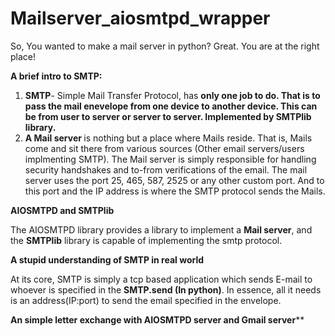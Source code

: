 # Mailserver_aiosmtpd_wrapper
So, You wanted to make a mail server in python? Great. You are at the right place!

**A brief intro to SMTP:**
<ol>
<li>
 <b>SMTP</b>- Simple Mail Transfer Protocol, has <b>only one job to do. That is to pass the mail enevelope from one device to another device. This can be from user to server or server to server. Implemented by SMTPlib library. </b>
  
</li>
  <li>
   <b> A Mail server </b>is nothing but a place where Mails reside. That is, Mails come and sit there from various sources (Other email servers/users implmenting SMTP). The Mail server is simply responsible for handling security handshakes and to-from verifications of the email. The mail server uses the port 25, 465, 587, 2525 or any other custom port. And to this port and the IP address is where the SMTP protocol sends the Mails. 
    
  </li>
</ol>

**AIOSMTPD and SMTPlib**

The AIOSMTPD library provides a library to implement a **Mail server**, and the **SMTPlib** library is capable of implementing the smtp protocol.

**A stupid understanding of SMTP in real world**

At its core, SMTP is simply a tcp based application which sends E-mail to whoever is specified in the **SMTP.send (In python)**. In essence, all it needs is an address(IP:port) to send the email specified in the envelope. 

**An simple letter exchange with AIOSMTPD server and Gmail server****






